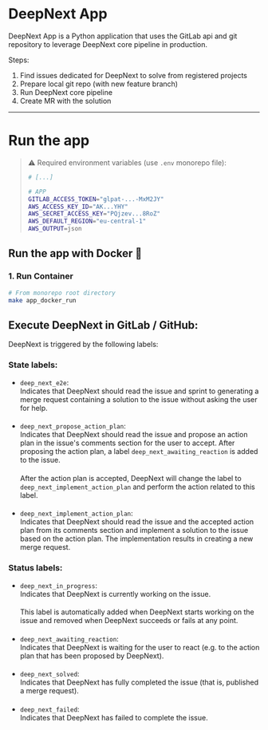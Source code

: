 # DeepNext App

DeepNext App is a Python application that uses the GitLab api and git repository to leverage
DeepNext core pipeline in production.

Steps:
1. Find issues dedicated for DeepNext to solve from registered projects
2. Prepare local git repo (with new feature branch)
3. Run DeepNext core pipeline
4. Create MR with the solution

---

# Run the app

> ⚠️ Required environment variables (use `.env` monorepo file):
>
>	```bash
>	# [...]
>
>	# APP
>	GITLAB_ACCESS_TOKEN="glpat-...-MxM2JY"
>	AWS_ACCESS_KEY_ID="AK...YHY"
>	AWS_SECRET_ACCESS_KEY="PQjzev...8RoZ"
>	AWS_DEFAULT_REGION="eu-central-1"
>	AWS_OUTPUT=json
>	```

## Run the app with Docker 🐳

### 1. Run Container

```bash
# From monorepo root directory
make app_docker_run
```

## Execute DeepNext in GitLab / GitHub:

DeepNext is triggered by the following labels:

### State labels:
- `deep_next_e2e`:  
    Indicates that DeepNext should read the issue and sprint to generating a merge request containing a solution to the issue without asking the user for help.
####
- `deep_next_propose_action_plan`:  
    Indicates that DeepNext should read the issue and propose an action plan in the issue's comments section for the user to accept. After proposing the action plan, a label `deep_next_awaiting_reaction` is added to the issue.  
    ####
    After the action plan is accepted, DeepNext will change the label to `deep_next_implement_action_plan` and perform the action related to this label.
####
- `deep_next_implement_action_plan`:  
    Indicates that DeepNext should read the issue and the accepted action plan from its comments section and implement a solution to the issue based on the action plan. The implementation results in creating a new merge request.
####

### Status labels:
- `deep_next_in_progress`:  
    Indicates that DeepNext is currently working on the issue.  
    ####
    This label is automatically added when DeepNext starts working on the issue and removed when DeepNext succeeds or fails at any point.
####
- `deep_next_awaiting_reaction`:  
    Indicates that DeepNext is waiting for the user to react (e.g. to the action plan that has been proposed by DeepNext).
####
- `deep_next_solved`:  
    Indicates that DeepNext has fully completed the issue (that is, published a merge request).
####
- `deep_next_failed`:  
    Indicates that DeepNext has failed to complete the issue.